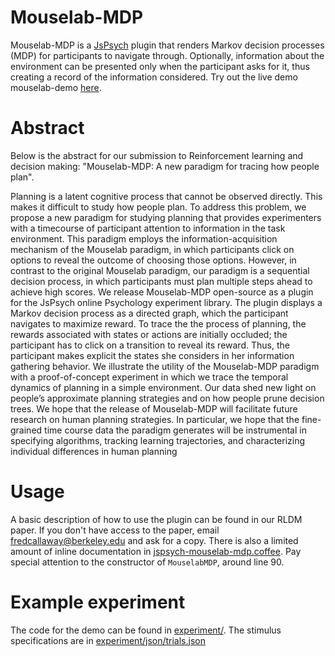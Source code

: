 # Mouselab-MDP
Mouselab-MDP is a [JsPsych](https://github.com/jodeleeuw/jsPsych/) plugin that renders Markov decision processes (MDP) for participants to navigate through. Optionally, information about the environment can be presented only when the participant asks for it, thus creating a record of the information considered. Try out the live demo mouselab-demo [here](http://cocosci.dreamhosters.com/webexpt/mouselab-demo/).

# Abstract
Below is the abstract for our submission to Reinforcement learning and decision making: "Mouselab-MDP: A new paradigm for tracing how people plan".

Planning is a latent cognitive process that cannot be observed directly. This makes it difficult to study how people plan. To address this problem, we propose a new paradigm for studying planning that provides experimenters with a timecourse of participant attention to information in the task environment. This paradigm employs the information-acquisition mechanism of the Mouselab paradigm, in which participants click on options to reveal the outcome of choosing those options. However, in contrast to the original Mouselab paradigm, our paradigm is a sequential decision process, in which participants must plan multiple steps ahead to achieve high scores. We release Mouselab-MDP open-source as a plugin for the JsPsych online Psychology experiment library. The plugin displays a Markov decision process as a directed graph, which the participant navigates to maximize reward. To trace the the process of planning, the rewards associated with states or actions are initially occluded; the participant has to click on a transition to reveal its reward. Thus, the participant makes explicit the states she considers in her information gathering behavior. We illustrate the utility of the Mouselab-MDP paradigm with a proof-of-concept experiment in which we trace the temporal dynamics of planning in a simple environment. Our data shed new light on people’s approximate planning strategies and on how people prune decision trees. We hope that the release of Mouselab-MDP will facilitate future research on human planning strategies. In particular, we hope that the fine-grained time course data the paradigm generates will be instrumental in specifying algorithms, tracking learning trajectories, and characterizing individual differences in human planning

# Usage
A basic description of how to use the plugin can be found in our RLDM paper. If you don't have access to the paper, email fredcallaway@berkeley.edu and ask for a copy. There is also a limited amount of inline documentation in [jspsych-mouselab-mdp.coffee](/jspsych-mouselab-mdp.coffee). Pay special attention to the constructor of `MouselabMDP`, around line 90.

# Example experiment
The code for the demo can be found in [experiment/](/experiment/). The stimulus specifications are in [experiment/json/trials.json](/experiment/json/trials.json)
